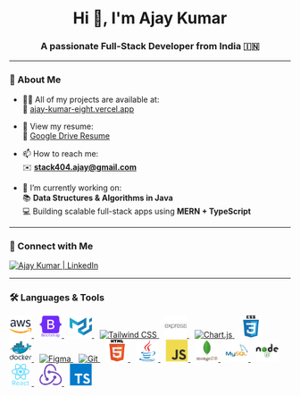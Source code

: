 <h1 align="center">Hi 👋, I'm Ajay Kumar</h1>
<h3 align="center">A passionate Full-Stack Developer from India 🇮🇳</h3>

---

### 🚀 About Me

- 👨‍💻 All of my projects are available at:  
  🔗 [ajay-kumar-eight.vercel.app](https://ajay-kumar-eight.vercel.app/)

- 📄 View my resume:  
  🔗 [Google Drive Resume](https://drive.google.com/file/d/1j0Y10hxYt-3_g6IFRVe7rCwPr0ZaV9tt/view?usp=drive_link)

- 📫 How to reach me:  
  ✉️ **stack404.ajay@gmail.com**

- 🌱 I’m currently working on:  
  📚 **Data Structures & Algorithms in Java**  
  💻 Building scalable full-stack apps using **MERN + TypeScript**

---

### 🤝 Connect with Me

<p align="left">
  <a href="https://www.linkedin.com/in/ajay-kumar036/" target="_blank">
    <img src="https://raw.githubusercontent.com/rahuldkjain/github-profile-readme-generator/master/src/images/icons/Social/linked-in-alt.svg" alt="Ajay Kumar | LinkedIn" width="40" height="40"/>
  </a>
</p>

---

### 🛠️ Languages & Tools

<p align="left">
  <a href="https://aws.amazon.com" target="_blank" style="margin-right: 10px;">
    <img src="https://raw.githubusercontent.com/devicons/devicon/master/icons/amazonwebservices/amazonwebservices-original-wordmark.svg" alt="AWS" width="40" height="40"/>
  </a>
  <a href="https://getbootstrap.com" target="_blank" style="margin-right: 10px;">
    <img src="https://raw.githubusercontent.com/devicons/devicon/master/icons/bootstrap/bootstrap-plain-wordmark.svg" alt="Bootstrap" width="40" height="40"/>
  </a>
  <a href="https://mui.com/" target="_blank" style="margin-right: 10px;">
    <img src="https://raw.githubusercontent.com/devicons/devicon/master/icons/materialui/materialui-original.svg" alt="MUI" width="40" height="40"/>
  </a>
  <a href="https://tailwindcss.com/" target="_blank" style="margin-right: 10px;">
    <img src="https://www.vectorlogo.zone/logos/tailwindcss/tailwindcss-icon.svg" alt="Tailwind CSS" width="40" height="40"/>
  </a>
  <a href="https://expressjs.com/" target="_blank" style="margin-right: 10px;">
    <img src="https://raw.githubusercontent.com/devicons/devicon/master/icons/express/express-original-wordmark.svg" alt="Express.js" width="40" height="40"/>
  </a>
  <a href="https://www.chartjs.org" target="_blank" style="margin-right: 10px;">
    <img src="https://www.chartjs.org/media/logo-title.svg" alt="Chart.js" width="40" height="40"/>
  </a>
  <a href="https://www.w3schools.com/css/" target="_blank" style="margin-right: 10px;">
    <img src="https://raw.githubusercontent.com/devicons/devicon/master/icons/css3/css3-original-wordmark.svg" alt="CSS3" width="40" height="40"/>
  </a>
  <a href="https://www.docker.com/" target="_blank" style="margin-right: 10px;">
    <img src="https://raw.githubusercontent.com/devicons/devicon/master/icons/docker/docker-original-wordmark.svg" alt="Docker" width="40" height="40"/>
  </a>
  <a href="https://www.figma.com/" target="_blank" style="margin-right: 10px;">
    <img src="https://www.vectorlogo.zone/logos/figma/figma-icon.svg" alt="Figma" width="40" height="40"/>
  </a>
  <a href="https://git-scm.com/" target="_blank" style="margin-right: 10px;">
    <img src="https://www.vectorlogo.zone/logos/git-scm/git-scm-icon.svg" alt="Git" width="40" height="40"/>
  </a>
  <a href="https://www.w3.org/html/" target="_blank" style="margin-right: 10px;">
    <img src="https://raw.githubusercontent.com/devicons/devicon/master/icons/html5/html5-original-wordmark.svg" alt="HTML5" width="40" height="40"/>
  </a>
  <a href="https://www.java.com" target="_blank" style="margin-right: 10px;">
    <img src="https://raw.githubusercontent.com/devicons/devicon/master/icons/java/java-original.svg" alt="Java" width="40" height="40"/>
  </a>
  <a href="https://developer.mozilla.org/en-US/docs/Web/JavaScript" target="_blank" style="margin-right: 10px;">
    <img src="https://raw.githubusercontent.com/devicons/devicon/master/icons/javascript/javascript-original.svg" alt="JavaScript" width="40" height="40"/>
  </a>
  <a href="https://www.mongodb.com/" target="_blank" style="margin-right: 10px;">
    <img src="https://raw.githubusercontent.com/devicons/devicon/master/icons/mongodb/mongodb-original-wordmark.svg" alt="MongoDB" width="40" height="40"/>
  </a>
  <a href="https://www.mysql.com/" target="_blank" style="margin-right: 10px;">
    <img src="https://raw.githubusercontent.com/devicons/devicon/master/icons/mysql/mysql-original-wordmark.svg" alt="MySQL" width="40" height="40"/>
  </a>
  <a href="https://nodejs.org" target="_blank" style="margin-right: 10px;">
    <img src="https://raw.githubusercontent.com/devicons/devicon/master/icons/nodejs/nodejs-original-wordmark.svg" alt="Node.js" width="40" height="40"/>
  </a>
  <a href="https://reactjs.org/" target="_blank" style="margin-right: 10px;">
    <img src="https://raw.githubusercontent.com/devicons/devicon/master/icons/react/react-original-wordmark.svg" alt="React" width="40" height="40"/>
  </a>
  <a href="https://redux.js.org" target="_blank" style="margin-right: 10px;">
    <img src="https://raw.githubusercontent.com/devicons/devicon/master/icons/redux/redux-original.svg" alt="Redux" width="40" height="40"/>
  </a>
  <a href="https://www.typescriptlang.org/" target="_blank" style="margin-right: 10px;">
    <img src="https://raw.githubusercontent.com/devicons/devicon/master/icons/typescript/typescript-original.svg" alt="TypeScript" width="40" height="40"/>
  </a>
</p>


